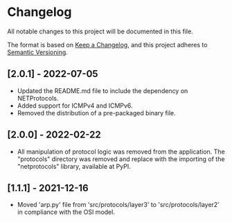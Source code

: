 # Changelog
All notable changes to this project will be documented in this file.

The format is based on [Keep a Changelog](https://keepachangelog.com/en/1.0.0/),
and this project adheres to [Semantic Versioning](https://semver.org/spec/v2.0.0.html).

## [2.0.1] - 2022-07-05
- Updated the README.md file to include the dependency on NETProtocols.
- Added support for ICMPv4 and ICMPv6.
- Removed the distribution of a pre-packaged binary file.

## [2.0.0] - 2022-02-22
- All manipulation of protocol logic was removed from the application. The 
"protocols" directory was removed and replace with the importing of the 
"netprotocols" library, available at PyPI.

## [1.1.1] - 2021-12-16
- Moved 'arp.py' file from 'src/protocols/layer3' to 'src/protocols/layer2' in
compliance with the OSI model.
